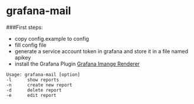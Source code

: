 # grafana-mail
###First steps:<br>
- copy config.example to config<br>
- fill config file<br>
- generate a service account token in grafana and store it in a file named apikey<br>
- install the Grafana Plugin [Grafana Imange Renderer](https://grafana.com/grafana/plugins/grafana-image-renderer/)<br>

```
Usage: grafana-mail [option]
-l      show reports
-n      create new report
-d      delete report
-e      edit report
```
